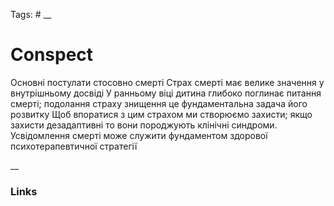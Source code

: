 Tags: #
__
# Conspect

Основні постулати стосовно смерті
	Страх смерті має велике значення у внутрішньому досвіді
	У ранньому віці дитина глибоко поглинає питання смерті; подолання страху знищення це фундаментальна задача його розвитку
	Щоб впоратися з цим страхом ми створюємо захисти; якщо захисти дезадаптивні то вони породжують клінічні синдроми. 
	Усвідомлення смерті може служити фундаментом здорової психотерапевтичної стратегії


__
### Links

